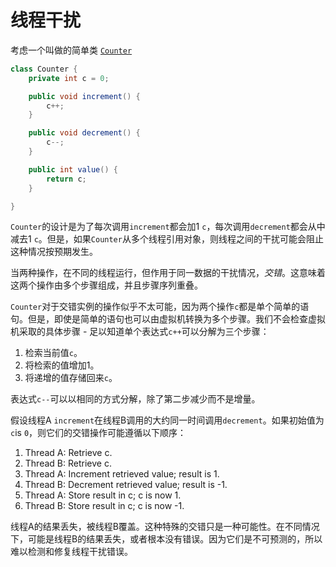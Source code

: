 # 线程干扰

考虑一个叫做的简单类 [`Counter`](examples/Counter.java)



```java
class Counter {
    private int c = 0;

    public void increment() {
        c++;
    }

    public void decrement() {
        c--;
    }

    public int value() {
        return c;
    }

}
```

`Counter`的设计是为了每次调用`increment`都会加1 `c`，每次调用`decrement`都会从中减去1 `c`。但是，如果`Counter`从多个线程引用对象，则线程之间的干扰可能会阻止这种情况按预期发生。

当两种操作，在不同的线程运行，但作用于同一数据的干扰情况，*交错*。这意味着这两个操作由多个步骤组成，并且步骤序列重叠。

`Counter`对于交错实例的操作似乎不太可能，因为两个操作`c`都是单个简单的语句。但是，即使是简单的语句也可以由虚拟机转换为多个步骤。我们不会检查虚拟机采取的具体步骤 - 足以知道单个表达式`c++`可以分解为三个步骤：

1. 检索当前值`c`。
2. 将检索的值增加1。
3. 将递增的值存储回来`c`。

表达式`c--`可以以相同的方式分解，除了第二步减少而不是增量。

假设线程A `increment`在线程B调用的大约同一时间调用`decrement`。如果初始值为`c`is `0`，则它们的交错操作可能遵循以下顺序：

1. Thread A: Retrieve c.
2. Thread B: Retrieve c.
3. Thread A: Increment retrieved value; result is 1.
4. Thread B: Decrement retrieved value; result is -1.
5. Thread A: Store result in c; c is now 1.
6. Thread B: Store result in c; c is now -1.

线程A的结果丢失，被线程B覆盖。这种特殊的交错只是一种可能性。在不同情况下，可能是线程B的结果丢失，或者根本没有错误。因为它们是不可预测的，所以难以检测和修复线程干扰错误。